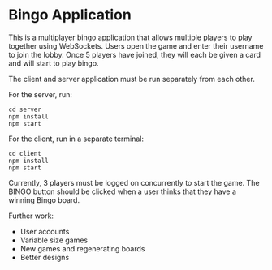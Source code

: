 # Bingo Application

This is a multiplayer bingo application that allows multiple players to play together using WebSockets. Users open the game and enter their username to join the lobby. Once 5 players have joined, they will each be given a card and will start to play bingo.

The client and server application must be run separately from each other.

For the server, run:

```
cd server
npm install
npm start
```

For the client, run in a separate terminal:

```
cd client
npm install
npm start
```

Currently, 3 players must be logged on concurrently to start the game. The BINGO button should be clicked when a user thinks that they have a winning Bingo board.

Further work:

- User accounts
- Variable size games
- New games and regenerating boards
- Better designs
